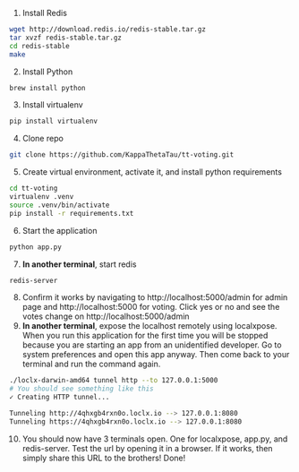 1. Install Redis
```bash
wget http://download.redis.io/redis-stable.tar.gz
tar xvzf redis-stable.tar.gz
cd redis-stable
make
```
2. Install Python 
```bash
brew install python
```
3. Install virtualenv
```bash
pip install virtualenv
```
4. Clone repo
```bash
git clone https://github.com/KappaThetaTau/tt-voting.git
```
5. Create virtual environment, activate it, and install python requirements
```bash
cd tt-voting
virtualenv .venv
source .venv/bin/activate
pip install -r requirements.txt
```
6. Start the application
```bash
python app.py
```
7. **In another terminal**, start redis
```bash
redis-server
```
8. Confirm it works by navigating to http://localhost:5000/admin for admin page and http://localhost:5000 for voting. Click yes or no and see the votes change on http://localhost:5000/admin
9. **In another terminal**, expose the localhost remotely using localxpose. When you run this application for the first time you will be stopped because you are starting an app from an unidentified developer. Go to system preferences and open this app anyway. Then come back to your terminal and run the command again.
```bash
./loclx-darwin-amd64 tunnel http --to 127.0.0.1:5000
# You should see something like this
✓ Creating HTTP tunnel...

Tunneling http://4qhxgb4rxn0o.loclx.io --> 127.0.0.1:8080
Tunneling https://4qhxgb4rxn0o.loclx.io --> 127.0.0.1:8080
```
10. You should now have 3 terminals open. One for localxpose, app.py, and redis-server. Test the url by opening it in a browser. If it works, then simply share this URL to the brothers! Done!
